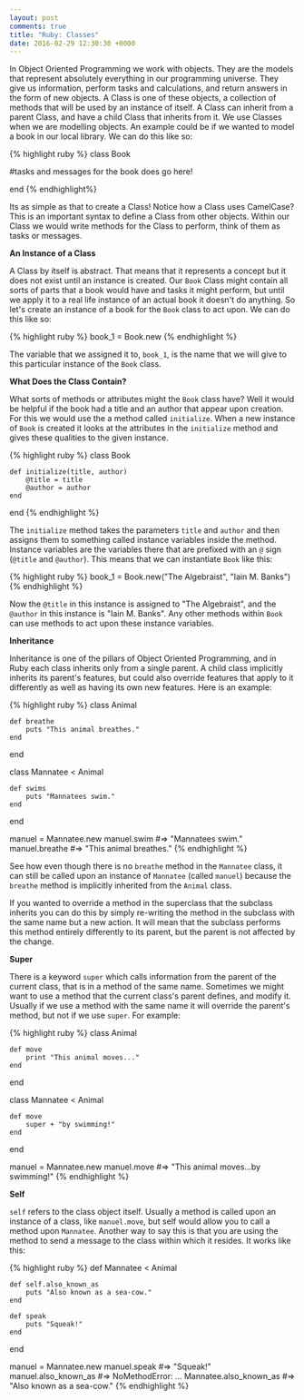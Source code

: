 ```yaml
---
layout: post
comments: true
title: "Ruby: Classes"
date: 2016-02-29 12:30:30 +0000
---
```


In Object Oriented Programming we work with objects. They are the models that represent absolutely everything in our programming universe. They give us information, perform tasks and calculations, and return answers in the form of new objects. A Class is one of these objects, a collection of methods that will be used by an instance of itself. A Class can inherit from a parent Class, and have a child Class that inherits from it. We use Classes when we are modelling objects. An example could be if we wanted to model a book in our local library.  We can do this like so:

{% highlight ruby %}
class Book

#tasks and messages for the book does go here!

end
{% endhighlight%}

Its as simple as that to create a Class! Notice how a Class uses CamelCase? This is an important syntax to define a Class from other objects. Within our Class we would write methods for the Class to perform, think of them as tasks or messages.

<strong> An Instance of a Class </strong>

A Class by itself is abstract. That means that it represents a concept but it does not exist until an instance is created. Our `Book` Class might contain all sorts of parts that a book would have and tasks it might perform, but until we apply it to a real life instance of an actual book it doesn't do anything. So let's create an instance of a book for the `Book` class to act upon. We can do this like so:

{% highlight ruby %}
book_1 = Book.new
{% endhighlight %}

The variable that we assigned it to, `book_1`, is the name that we will give to this particular instance of the `Book` class.

<strong>What Does the Class Contain? </strong>

What sorts of methods or attributes might the `Book` class have? Well it would be helpful if the book had a title and an author that appear upon creation. For this we would use the a method called `initialize`. When a new instance of `Book` is created it looks at the attributes in the `initialize` method and gives these qualities to the given instance.

{% highlight ruby %}
class Book

	def initialize(title, author)
		@title = title
		@author = author
	end

end
{% endhighlight %}

The `initialize` method takes the parameters `title` and `author` and then assigns them to something called instance variables inside the method. Instance variables are the variables there that are prefixed with an `@` sign (`@title` and `@author`). This means that we can instantiate `Book` like this:

{% highlight ruby %}
book_1 = Book.new("The Algebraist", "Iain M. Banks")
{% endhighlight %}

Now the `@title` in this instance is assigned to "The Algebraist", and the `@author` in this instance is "Iain M. Banks". Any other methods within `Book` can use methods to act upon these instance variables.

<strong> Inheritance </strong>

Inheritance is one of the pillars of Object Oriented Programming, and in Ruby each class inherits only from a single parent. A child class implicitly inherits its parent's features, but could also override features that apply to it differently as well as having its own new features. Here is an example:

{% highlight ruby %}
class Animal
	
	def breathe
		puts "This animal breathes."
	end

end

class Mannatee < Animal

	def swims
		puts "Mannatees swim."
	end

end

manuel = Mannatee.new
manuel.swim #=> "Mannatees swim."
manuel.breathe #=> "This animal breathes."
{% endhighlight %}

See how even though there is no `breathe` method in the `Mannatee` class, it can still be called upon an instance of `Mannatee` (called `manuel`) because the `breathe` method is implicitly inherited from the `Animal` class.

If you wanted to override a method in the superclass that the subclass inherits you can do this by simply re-writing the method in the subclass with the same name but a new action. It will mean that the subclass performs this method entirely differently to its parent, but the parent is not affected by the change.

<strong> Super </strong>

There is a keyword `super` which calls information from the parent of the current class, that is in a method of the same name. Sometimes we might want to use a method that the current class's parent defines, and modify it. Usually if we use a method with the same name it will override the parent's method, but not if we use `super`. For example:

{% highlight ruby %}
class Animal

	def move
		print "This animal moves..."
	end

end

class Mannatee < Animal

	def move
		super + "by swimming!"
	end

end

manuel = Mannatee.new
manuel.move #=> "This animal moves...by swimming!"
{% endhighlight %}

<strong> Self </strong>

`self` refers to the class object itself. Usually a method is called upon an instance of a class, like `manuel.move`, but self would allow you to call a method upon `Mannatee`. Another way to say this is that you are using the method to send a message to the class within which it resides. It works like this:

{% highlight ruby %}
def Mannatee < Animal

	def self.also_known_as
		puts "Also known as a sea-cow."
	end

	def speak
		puts "Squeak!"
	end

end

manuel = Mannatee.new
manuel.speak #=> "Squeak!"
manuel.also_known_as #=> NoMethodError: ...
Mannatee.also_known_as #=> "Also known as a sea-cow."
{% endhighlight %}
